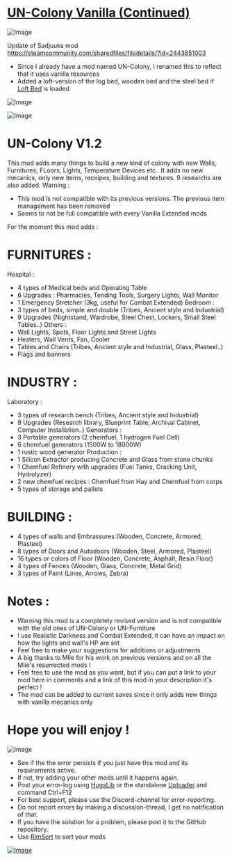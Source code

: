 # [UN-Colony Vanilla (Continued)](https://steamcommunity.com/sharedfiles/filedetails/?id=2894831795)

![Image](https://i.imgur.com/buuPQel.png)

Update of Sadjuuks mod
https://steamcommunity.com/sharedfiles/filedetails/?id=2443851003

- Since I already have a mod named UN-Colony, I renamed this to reflect that it uses vanilla resources
- Added a loft-version of the log bed, wooden bed and the steel bed if [Loft Bed](https://steamcommunity.com/sharedfiles/filedetails/?id=2961708299) is loaded

![Image](https://i.imgur.com/pufA0kM.png)
	
![Image](https://i.imgur.com/Z4GOv8H.png)

# UN-Colony V1.2


This mod adds many things to build a new kind of colony with new Walls, Furnitures, FLoors, Lights, Temperature Devices etc..
It adds no new mecanics, only new items, receipes, building and textures. 9 researchs are also added.
Warning : 
- This mod is not compatible with its previous versions. The previous item management has been removed
- Seems to not be full compatible with every Vanilla Extended mods


For the moment this mod adds :

# FURNITURES :

Hospital :
- 4 types of Medical beds and Operating Table
- 6 Upgrades : Pharmacies, Tending Tools, Surgery Lights, Wall Monitor
- 1 Emergency Stretcher (3kg, useful for Combat Extended)
Bedroom :
- 3 types of beds, simple and double (Tribes, Ancient style and Industrial)
- 9 Upgrades (Nightstand, Wardrobe, Steel Chest, Lockers, Small Steel Tables..)
Others :
- Wall Lights, Spots,  Floor Lights and Street Lights
- Heaters, Wall Vents, Fan, Cooler
- Tables and Chairs (Tribes, Ancient style and Industrial, Glass, Plasteel..)
- Flags and banners


# INDUSTRY :

Laboratory :
- 3 types of research bench (Tribes, Ancient style and Industrial)
- 9 Upgrades (Research library, Blueprint Table, Archival Cabinet, Computer Installation..)
Generators :
- 3 Portable generators (2 chemfuel, 1 hydrogen Fuel Cell)
- 6 chemfuel generators (1500W to 18000W)
- 1 rustic wood generator
Production :
- 1 Silicon Extractor producing Concrete and Glass from stone chunks
- 1 Chemfuel Refinery with upgrades (Fuel Tanks, Cracking Unit, Hydrolyzer)
- 2 new chemfuel recipes : Chemfuel from Hay and Chemfuel from corps
- 5 types of storage and pallets


# BUILDING :

- 4 types of walls and Embrassures (Wooden, Concrete, Armored, Plasteel)
- 8 types of Doors and Autodoors (Wooden, Steel, Armored, Plasteel)
- 16 types or colors of Floor (Wooden, Concrete, Asphalt, Resin Floor)
- 4 types of Fences (Wooden, Glass, Concrete, Metal Grid)
- 3 types of Paint (Lines, Arrows, Zebra)


# Notes : 

- Warning this mod is a completely revised version and is not compatible with the old ones of UN-Colony or UN-Furniture
- I use Realistic Darkness and Combat Extended, it can have an impact on how the lights and wall's HP are set
- Feel free to make your suggestions for additions or adjustments
- A big thanks to Mlie for his work on previous versions and on all the Mlie's resurrected mods !
- Feel free to use the mod as you want, but if you can put a link to your mod here in comments and a link of this mod in your description it's perfect !
- The mod can be added to current saves since it only adds new things with vanilla mecanics only

# Hope you will enjoy !

	
![Image](https://i.imgur.com/PwoNOj4.png)



-  See if the the error persists if you just have this mod and its requirements active.
-  If not, try adding your other mods until it happens again.
-  Post your error-log using [HugsLib](https://steamcommunity.com/workshop/filedetails/?id=818773962) or the standalone [Uploader](https://steamcommunity.com/sharedfiles/filedetails/?id=2873415404) and command Ctrl+F12
-  For best support, please use the Discord-channel for error-reporting.
-  Do not report errors by making a discussion-thread, I get no notification of that.
-  If you have the solution for a problem, please post it to the GitHub repository.
-  Use [RimSort](https://github.com/RimSort/RimSort/releases/latest) to sort your mods



[![Image](https://img.shields.io/github/v/release/emipa606/UNColonyVanilla?label=latest%20version&style=plastic&color=9f1111&labelColor=black)](https://steamcommunity.com/sharedfiles/filedetails/changelog/2894831795)
